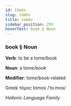 ```yaml
---
id: tömös
slug: tömös
title: tömös
sidebar_position: 255
hoverText: book § Noun
---
```


### book § Noun

**Verb**: to be a tome/book

**Noun**: a tome/book

**Modifier**: tome/book-related

Greek τόμος tómos /ˈto.mos/

*Hellenic Language Family*